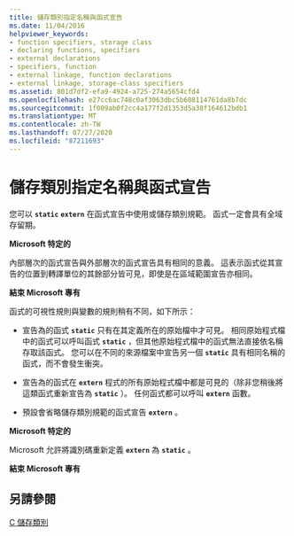 ```yaml
---
title: 儲存類別指定名稱與函式宣告
ms.date: 11/04/2016
helpviewer_keywords:
- function specifiers, storage class
- declaring functions, specifiers
- external declarations
- specifiers, function
- external linkage, function declarations
- external linkage, storage-class specifiers
ms.assetid: 801d7df2-efa9-4924-a725-274a5654cfd4
ms.openlocfilehash: e27cc6ac748c0af3063dbc5b608114761da8b7dc
ms.sourcegitcommit: 1f009ab0f2cc4a177f2d1353d5a38f164612bdb1
ms.translationtype: MT
ms.contentlocale: zh-TW
ms.lasthandoff: 07/27/2020
ms.locfileid: "87211693"
---
```

# <a name="storage-class-specifiers-with-function-declarations"></a>儲存類別指定名稱與函式宣告

您可以 **`static`** **`extern`** 在函式宣告中使用或儲存類別規範。 函式一定會具有全域存留期。

**Microsoft 特定的**

內部層次的函式宣告與外部層次的函式宣告具有相同的意義。 這表示函式從其宣告的位置到轉譯單位的其餘部分皆可見，即使是在區域範圍宣告亦相同。

**結束 Microsoft 專有**

函式的可視性規則與變數的規則稍有不同，如下所示：

- 宣告為的函式 **`static`** 只有在其定義所在的原始檔中才可見。 相同原始程式檔中的函式可以呼叫函式 **`static`** ，但其他原始程式檔中的函式無法直接依名稱存取該函式。 您可以在不同的來源檔案中宣告另一個 **`static`** 具有相同名稱的函式，而不會發生衝突。

- 宣告為的函式在 **`extern`** 程式的所有原始程式檔中都是可見的（除非您稍後將這類函式重新宣告為 **`static`** ）。 任何函式都可以呼叫 **`extern`** 函數。

- 預設會省略儲存類別規範的函式宣告 **`extern`** 。

**Microsoft 特定的**

Microsoft 允許將識別碼重新定義 **`extern`** 為 **`static`** 。

**結束 Microsoft 專有**

## <a name="see-also"></a>另請參閱

[C 儲存類別](../c-language/c-storage-classes.md)
